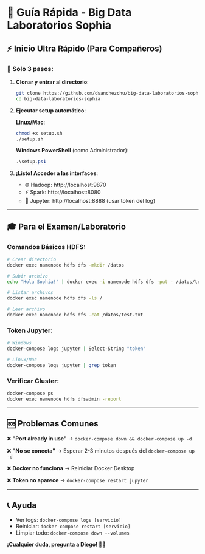 # 🚀 Guía Rápida - Big Data Laboratorios Sophia

## ⚡ Inicio Ultra Rápido (Para Compañeros)

### 🎯 Solo 3 pasos:

1. **Clonar y entrar al directorio**:
   ```bash
   git clone https://github.com/dsanchezchu/big-data-laboratorios-sophia.git
   cd big-data-laboratorios-sophia
   ```

2. **Ejecutar setup automático**:
   
   **Linux/Mac**:
   ```bash
   chmod +x setup.sh
   ./setup.sh
   ```
   
   **Windows PowerShell** (como Administrador):
   ```powershell
   .\setup.ps1
   ```

3. **¡Listo! Acceder a las interfaces**:
   - 🌐 Hadoop: http://localhost:9870
   - ⚡ Spark: http://localhost:8080  
   - 📓 Jupyter: http://localhost:8888 (usar token del log)

---

## 🎓 Para el Examen/Laboratorio

### Comandos Básicos HDFS:
```bash
# Crear directorio
docker exec namenode hdfs dfs -mkdir /datos

# Subir archivo
echo "Hola Sophia!" | docker exec -i namenode hdfs dfs -put - /datos/test.txt

# Listar archivos  
docker exec namenode hdfs dfs -ls /

# Leer archivo
docker exec namenode hdfs dfs -cat /datos/test.txt
```

### Token Jupyter:
```bash
# Windows
docker-compose logs jupyter | Select-String "token"

# Linux/Mac  
docker-compose logs jupyter | grep token
```

### Verificar Cluster:
```bash
docker-compose ps
docker exec namenode hdfs dfsadmin -report
```

---

## 🆘 Problemas Comunes

❌ **"Port already in use"** → `docker-compose down && docker-compose up -d`

❌ **"No se conecta"** → Esperar 2-3 minutos después del `docker-compose up -d`

❌ **Docker no funciona** → Reiniciar Docker Desktop

❌ **Token no aparece** → `docker-compose restart jupyter`

---

## 📞 Ayuda

- Ver logs: `docker-compose logs [servicio]`
- Reiniciar: `docker-compose restart [servicio]`  
- Limpiar todo: `docker-compose down --volumes`

**¡Cualquier duda, pregunta a Diego! 👨‍💻**
